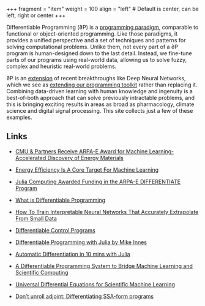 +++
fragment = "item"
weight = 100
align = "left" # Default is center, can be left, right or center
+++

Differentiable Programming (∂P) is a [programming paradigm](https://en.wikipedia.org/wiki/Differentiable_programming), comparable to functional or object-oriented programming. Like those paradigms, it provides a unified perspective and a set of techniques and patterns for solving computational problems. Unlike them, not every part of a ∂P program is human-designed down to the last detail. Instead, we fine-tune parts of our programs using real-world data, allowing us to solve fuzzy, complex and heuristic real-world problems.

∂P is an [extension](https://www.facebook.com/yann.lecun/posts/10155003011462143) of recent breakthroughs like Deep Neural Networks, which we see as [extending our programming toolkit](https://medium.com/@karpathy/software-2-0-a64152b37c35) rather than replacing it. Combining data-driven learning with human knowledge and ingenuity is a best-of-both approach that can solve previously intractable problems, and this is bringing exciting results in areas as broad as pharmacology, climate science and digital signal processing. This site collects just a few of these examples.

## Links

* [CMU & Partners Receive ARPA-E Award for Machine Learning-Accelerated Discovery of Energy Materials](https://www.cmu.edu/energy/news-multimedia/2019/arpa-e-award.html)

* [Energy Efficiency Is A Core Target For Machine Learning](https://cleantechnica.com/2020/01/20/energy-efficiency-is-a-core-target-for-machine-learning/)

* [Julia Computing Awarded Funding in the ARPA-E DIFFERENTIATE Program](https://juliacomputing.com/communication/2019/12/09/arpa-e.html)


* [What is Differentiable Programming](https://fluxml.ai/2019/02/07/what-is-differentiable-programming.html)

* [How To Train Interpretable Neural Networks That Accurately Extrapolate From Small Data](http://www.stochasticlifestyle.com/how-to-train-interpretable-neural-networks-that-accurately-extrapolate-from-small-data/)

* [Differentiable Control Programs](https://fluxml.ai/2019/03/05/dp-vs-rl.html)

* [Differentiable Programming with Julia by Mike Innes](https://www.youtube.com/watch?v=LjWzgTPFu14)

* [Automatic Differentiation in 10 mins with Julia](https://www.youtube.com/watch?v=vAp6nUMrKYg)

* [A Differentiable Programming System to Bridge Machine Learning and Scientific Computing](https://arxiv.org/abs/1907.07587)

* [Universal Differential Equations for Scientific Machine Learning](https://arxiv.org/abs/2001.04385)

* [Don’t unroll adjoint: Differentiating SSA-form programs](https://arxiv.org/pdf/1810.07951.pdf)
